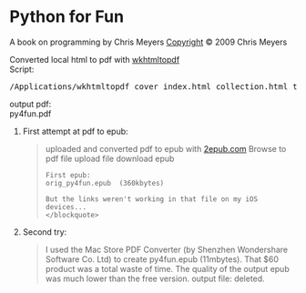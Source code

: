 <h1>Python for Fun</h1>
A book on programming by Chris Meyers
<a href="http://www.gnu.org/copyleft/copyleft.html">
Copyright</a> &copy; 2009 Chris Meyers</p>

Converted local html to pdf with <a href="http://code.google.com/p/wkhtmltopdf/">wkhtmltopdf</a>  
Script:   
<pre>
/Applications/wkhtmltopdf cover index.html collection.html toc lode/lode.html buckets/buckets.html tower/tower.html animal/animal.html gui/tkPhone.html gui/sqlPhone.html gui/wxPhone.html erlang/erlang.html erlang/erlang2.html forth/forth.html lisp/lisp.html prolog/intro.html prolog/prolog1.html prolog/prolog2.html prolog/prolog3.html huffman/huffman.html rtn/rtn.html sir/sir.html unicode/unicode.html logic/logic.html logic2/logic2.html mm/simulator.html mm/assembler.html mm/compiler.html sql/sql.html wave/wave.html py4fun.pdf
</pre>

output pdf:  
py4fun.pdf  

<ol>
<li>First attempt at pdf to epub:
	<blockquote>  
	uploaded and converted pdf to epub with <a href="http://www.2epub.com/">2epub.com</a>  
	Browse to pdf file  
	upload file  
	download epub  

	First epub:  
	orig_py4fun.epub  (360kbytes)

	But the links weren't working in that file on my iOS devices...  
	</blockquote>
</li>
<li>Second try:
	<blockquote>
		I used the Mac Store PDF Converter (by Shenzhen Wondershare Software Co. Ltd) to create py4fun.epub (11mbytes). That $60 product was a total waste of time. The quality of the output epub was much lower than the free version.
		output file: deleted.
	</blockquote>
</li>
</ol>


